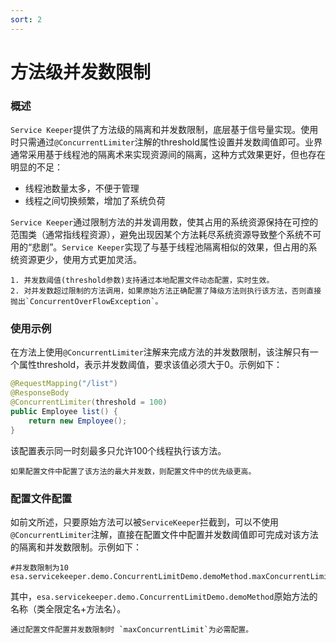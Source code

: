 ```yaml
---
sort: 2
---
```


# 方法级并发数限制
### 概述
`Service Keeper`提供了方法级的隔离和并发数限制，底层基于信号量实现。使用时只需通过`@ConcurrentLimiter`注解的threshold属性设置并发数阈值即可。业界通常采用基于线程池的隔离术来实现资源间的隔离，这种方式效果更好，但也存在明显的不足：
- 线程池数量太多，不便于管理
- 线程之间切换频繁，增加了系统负荷

`Service Keeper`通过限制方法的并发调用数，使其占用的系统资源保持在可控的范围类（通常指线程资源），避免出现因某个方法耗尽系统资源导致整个系统不可用的“悲剧”。`Service Keeper`实现了与基于线程池隔离相似的效果，但占用的系统资源更少，使用方式更加灵活。
```note
1. 并发数阈值(threshold参数)支持通过本地配置文件动态配置，实时生效。
2. 对并发数超过限制的方法调用，如果原始方法正确配置了降级方法则执行该方法，否则直接抛出`ConcurrentOverFlowException`。
```

### 使用示例
在方法上使用`@ConcurrentLimiter`注解来完成方法的并发数限制，该注解只有一个属性threshold，表示并发数阈值，要求该值必须大于0。示例如下：
```java
@RequestMapping("/list")
@ResponseBody
@ConcurrentLimiter(threshold = 100)
public Employee list() {
    return new Employee();
}
```

该配置表示同一时刻最多只允许100个线程执行该方法。
```note
如果配置文件中配置了该方法的最大并发数，则配置文件中的优先级更高。
```

### 配置文件配置
如前文所述，只要原始方法可以被`ServiceKeeper`拦截到，可以不使用`@ConcurrentLimiter`注解，直接在配置文件中配置并发数阈值即可完成对该方法的隔离和并发数限制。示例如下：

```properties
#并发数限制为10
esa.servicekeeper.demo.ConcurrentLimitDemo.demoMethod.maxConcurrentLimit=10
```

其中，`esa.servicekeeper.demo.ConcurrentLimitDemo.demoMethod`原始方法的名称（类全限定名+方法名）。
```note
通过配置文件配置并发数限制时 `maxConcurrentLimit`为必需配置。
```
